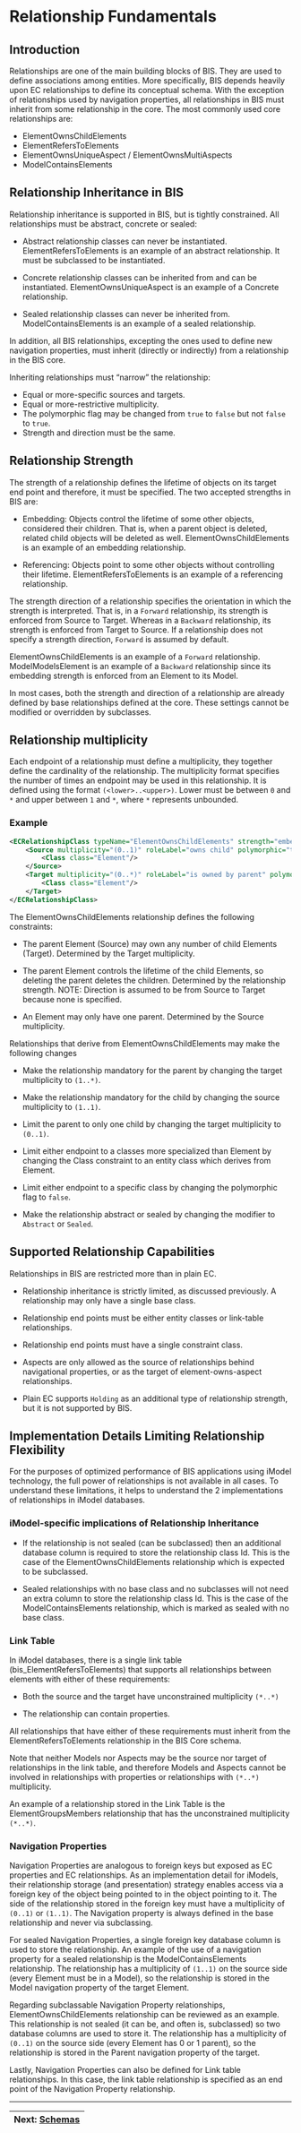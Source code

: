 # Relationship Fundamentals

## Introduction

Relationships are one of the main building blocks of BIS. They are used to define associations among entities. More specifically, BIS depends heavily upon EC relationships to define its conceptual schema. With the exception of relationships used by navigation properties, all relationships in BIS must inherit from some relationship in the core. The most commonly used core relationships are:

- ElementOwnsChildElements
- ElementRefersToElements
- ElementOwnsUniqueAspect / ElementOwnsMultiAspects
- ModelContainsElements

## Relationship Inheritance in BIS

Relationship inheritance is supported in BIS, but is tightly constrained. All relationships must be abstract, concrete or sealed:

- Abstract relationship classes can never be instantiated. ElementRefersToElements is an example of an abstract relationship. It must be subclassed to be instantiated.

- Concrete relationship classes can be inherited from and can be instantiated. ElementOwnsUniqueAspect is an example of a Concrete relationship.

- Sealed relationship classes can never be inherited from. ModelContainsElements is an example of a sealed relationship.

In addition, all BIS relationships, excepting the ones used to define new navigation properties, must inherit (directly or indirectly) from a relationship in the BIS core.

Inheriting relationships must “narrow” the relationship:

- Equal or more-specific sources and targets.
- Equal or more-restrictive multiplicity.
- The polymorphic flag may be changed from `true` to `false` but not `false` to `true`.
- Strength and direction must be the same.

## Relationship Strength

The strength of a relationship defines the lifetime of objects on its target end point and therefore, it must be specified. The two accepted strengths in BIS are:

- Embedding: Objects control the lifetime of some other objects, considered their children. That is, when a parent object is deleted, related child objects will be deleted as well. ElementOwnsChildElements is an example of an embedding relationship.

- Referencing: Objects point to some other objects without controlling their lifetime. ElementRefersToElements is an example of a referencing relationship.

The strength direction of a relationship specifies the orientation in which the strength is interpreted. That is, in a `Forward` relationship, its strength is enforced from Source to Target. Whereas in a `Backward` relationship, its strength is enforced from Target to Source. If a relationship does not specify a strength direction, `Forward` is assumed by default.

ElementOwnsChildElements is an example of a `Forward` relationship.  ModelModelsElement is an example of a `Backward` relationship since its embedding strength is enforced from an Element to its Model.

In most cases, both the strength and direction of a relationship are already defined by base relationships defined at the core. These settings cannot be modified or overridden by subclasses.

## Relationship multiplicity

Each endpoint of a relationship must define a multiplicity, they together define the cardinality of the relationship.  The multiplicity format specifies the number of times an endpoint may be used in this relationship.  It is defined using the format `(<lower>..<upper>)`.  Lower must be between `0` and `*` and upper between `1` and `*`, where `*` represents unbounded.

### Example

```xml
<ECRelationshipClass typeName="ElementOwnsChildElements" strength="embedding" modifier="None">
    <Source multiplicity="(0..1)" roleLabel="owns child" polymorphic="true">
        <Class class="Element"/>
    </Source>
    <Target multiplicity="(0..*)" roleLabel="is owned by parent" polymorphic="true">
        <Class class="Element"/>
    </Target>
</ECRelationshipClass>
```

The ElementOwnsChildElements relationship defines the following constraints:

- The parent Element (Source) may own any number of child Elements (Target).  Determined by the Target multiplicity.

- The parent Element controls the lifetime of the child Elements, so deleting the parent deletes the children.  Determined by the relationship strength.  NOTE: Direction is assumed to be from Source to Target because none is specified.

- An Element may only have one parent. Determined by the Source multiplicity.

Relationships that derive from ElementOwnsChildElements may make the following changes

- Make the relationship mandatory for the parent by changing the target multiplicity to `(1..*)`.

- Make the relationship mandatory for the child by changing the source multiplicity to `(1..1)`.

- Limit the parent to only one child by changing the target multiplicity to `(0..1)`.

- Limit either endpoint to a classes more specialized than Element by changing the Class constraint to an entity class which derives from Element.

- Limit either endpoint to a specific class by changing the polymorphic flag to `false`.

- Make the relationship abstract or sealed by changing the modifier to `Abstract` or `Sealed`.

## Supported Relationship Capabilities

Relationships in BIS are restricted more than in plain EC.

- Relationship inheritance is strictly limited, as discussed previously. A relationship may only have a single base class.

- Relationship end points must be either entity classes or link-table relationships.

- Relationship end points must have a single constraint class.

- Aspects are only allowed as the source of relationships behind navigational properties, or as the target of element-owns-aspect relationships.

- Plain EC supports `Holding` as an additional type of relationship strength, but it is not supported by BIS.

## Implementation Details Limiting Relationship Flexibility

For the purposes of optimized performance of BIS applications using iModel technology, the full power of relationships is not available in all cases. To understand these limitations, it helps to understand the 2 implementations of relationships in iModel databases.

### iModel-specific implications of Relationship Inheritance

- If the relationship is not sealed (can be subclassed) then an additional database column is required to store the relationship class Id. This is the case of the ElementOwnsChildElements relationship which is expected to be subclassed.

- Sealed relationships with no base class and no subclasses will not need an extra column to store the relationship class Id. This is the case of the ModelContainsElements relationship, which is marked as sealed with no base class.

### Link Table

In iModel databases, there is a single link table (bis\_ElementRefersToElements) that supports all relationships between elements with either of these requirements:

- Both the source and the target have unconstrained multiplicity `(*..*)`

- The relationship can contain properties.

All relationships that have either of these requirements must inherit from the ElementRefersToElements relationship in the BIS Core schema.

Note that neither Models nor Aspects may be the source nor target of relationships in the link table, and therefore Models and Aspects cannot be involved in relationships with properties or relationships with `(*..*)` multiplicity.

An example of a relationship stored in the Link Table is the ElementGroupsMembers relationship that has the unconstrained multiplicity `(*..*)`.

### Navigation Properties

Navigation Properties are analogous to foreign keys but exposed as EC properties and  EC relationships. As an implementation detail for iModels, their relationship storage (and presentation) strategy enables access via a foreign key of the object being pointed to in the object pointing to it. The side of the relationship stored in the foreign key must have a multiplicity of `(0..1)` or `(1..1)`. The Navigation property is always defined in the base relationship and never via subclassing.

For sealed Navigation Properties, a single foreign key database column is used to store the relationship. An example of the use of a navigation property for a sealed relationship is the ModelContainsElements relationship. The relationship has a multiplicity of `(1..1)` on the source side (every Element must be in a Model), so the relationship is stored in the Model navigation property of the target Element.

Regarding subclassable Navigation Property relationships, ElementOwnsChildElements relationship can be reviewed as an example. This relationship is not sealed (it can be, and often is, subclassed) so two database columns are used to store it. The relationship has a multiplicity of `(0..1)` on the source side (every Element has 0 or 1 parent), so the relationship is stored in the Parent navigation property of the target.

Lastly, Navigation Properties can also be defined for Link table relationships. In this case, the link table relationship is specified as an end point of the Navigation Property relationship.

---
| Next: [Schemas](./schemas-domains.md)
|:---

